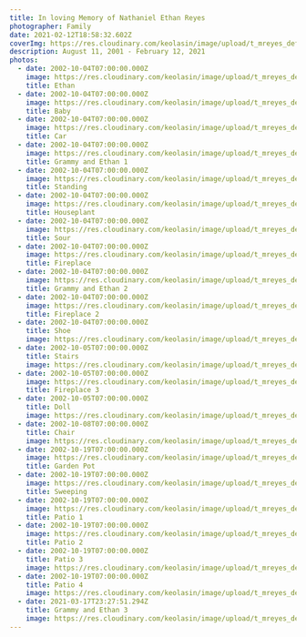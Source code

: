 ```yaml
---
title: In loving Memory of Nathaniel Ethan Reyes
photographer: Family
date: 2021-02-12T18:58:32.602Z
coverImg: https://res.cloudinary.com/keolasin/image/upload/t_mreyes_default/v1615867448/Ethan/Moose_3_uu8iau.jpg
description: August 11, 2001 - February 12, 2021
photos:
  - date: 2002-10-04T07:00:00.000Z
    image: https://res.cloudinary.com/keolasin/image/upload/t_mreyes_default/v1615867421/Ethan/Ethan_slpxuv.jpg
    title: Ethan
  - date: 2002-10-04T07:00:00.000Z
    image: https://res.cloudinary.com/keolasin/image/upload/t_mreyes_default/v1615867421/Ethan/Baby_fk0tj4.jpg
    title: Baby
  - date: 2002-10-04T07:00:00.000Z
    image: https://res.cloudinary.com/keolasin/image/upload/t_mreyes_default/v1615867424/Ethan/Car_i36ryg.jpg
    title: Car
  - date: 2002-10-04T07:00:00.000Z
    image: https://res.cloudinary.com/keolasin/image/upload/t_mreyes_default/v1615867423/Ethan/Grammy_and_Ethan_1_ofxxa0.jpg
    title: Grammy and Ethan 1
  - date: 2002-10-04T07:00:00.000Z
    image: https://res.cloudinary.com/keolasin/image/upload/t_mreyes_default/v1615867424/Ethan/Standing_sa38u2.jpg
    title: Standing
  - date: 2002-10-04T07:00:00.000Z
    image: https://res.cloudinary.com/keolasin/image/upload/t_mreyes_default/v1615867425/Ethan/Houseplant_vknepu.jpg
    title: Houseplant
  - date: 2002-10-04T07:00:00.000Z
    image: https://res.cloudinary.com/keolasin/image/upload/t_mreyes_default/v1615867426/Ethan/Sour_i8ff3y.jpg
    title: Sour
  - date: 2002-10-04T07:00:00.000Z
    image: https://res.cloudinary.com/keolasin/image/upload/t_mreyes_default/v1615867425/Ethan/Fireplace_ierfyk.jpg
    title: Fireplace
  - date: 2002-10-04T07:00:00.000Z
    image: https://res.cloudinary.com/keolasin/image/upload/t_mreyes_default/v1615867428/Ethan/Grammy_and_Ethan_2_uvxywh.jpg
    title: Grammy and Ethan 2
  - date: 2002-10-04T07:00:00.000Z
    image: https://res.cloudinary.com/keolasin/image/upload/t_mreyes_default/v1615867428/Ethan/Fireplace_2_mx2bya.jpg
    title: Fireplace 2
  - date: 2002-10-04T07:00:00.000Z
    title: Shoe
    image: https://res.cloudinary.com/keolasin/image/upload/t_mreyes_default/v1615867427/Ethan/Shoe_zolvcj.jpg
  - date: 2002-10-05T07:00:00.000Z
    title: Stairs
    image: https://res.cloudinary.com/keolasin/image/upload/t_mreyes_default/v1615867429/Ethan/Stairs_ivs3lz.jpg
  - date: 2002-10-05T07:00:00.000Z
    image: https://res.cloudinary.com/keolasin/image/upload/t_mreyes_default/v1615867428/Ethan/Fireplace_3_xoiaw8.jpg
    title: Fireplace 3
  - date: 2002-10-05T07:00:00.000Z
    title: Doll
    image: https://res.cloudinary.com/keolasin/image/upload/t_mreyes_default/v1615867430/Ethan/Doll_wzil5p.jpg
  - date: 2002-10-08T07:00:00.000Z
    title: Chair
    image: https://res.cloudinary.com/keolasin/image/upload/t_mreyes_default/v1615867429/Ethan/Chair_swed5c.jpg
  - date: 2002-10-19T07:00:00.000Z
    image: https://res.cloudinary.com/keolasin/image/upload/t_mreyes_default/v1615867431/Ethan/Garden_Pot_k1avsv.jpg
    title: Garden Pot
  - date: 2002-10-19T07:00:00.000Z
    image: https://res.cloudinary.com/keolasin/image/upload/t_mreyes_default/v1615867433/Ethan/Sweeping_fv56og.jpg
    title: Sweeping
  - date: 2002-10-19T07:00:00.000Z
    image: https://res.cloudinary.com/keolasin/image/upload/t_mreyes_default/v1615867433/Ethan/Patio_1_jflfvs.jpg
    title: Patio 1
  - date: 2002-10-19T07:00:00.000Z
    image: https://res.cloudinary.com/keolasin/image/upload/t_mreyes_default/v1615867432/Ethan/Patio_2_jkgdjy.jpg
    title: Patio 2
  - date: 2002-10-19T07:00:00.000Z
    title: Patio 3
    image: https://res.cloudinary.com/keolasin/image/upload/t_mreyes_default/v1615867432/Ethan/Patio_3_v2hzly.jpg
  - date: 2002-10-19T07:00:00.000Z
    title: Patio 4
    image: https://res.cloudinary.com/keolasin/image/upload/t_mreyes_default/v1615867433/Ethan/Patio_4_vcz16v.jpg
  - date: 2021-03-17T23:27:51.294Z
    title: Grammy and Ethan 3
    image: https://res.cloudinary.com/keolasin/image/upload/t_mreyes_default/v1615867436/Ethan/Grammy_and_Ethan_3_pcgmj6.jpg
---
```

